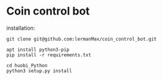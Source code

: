 # Coin control bot

installation:

    git clone git@github.com:lermanMax/coin_control_bot.git

    apt install python3-pip
    pip install -r requirements.txt

    cd huobi_Python
    python3 setup.py install

